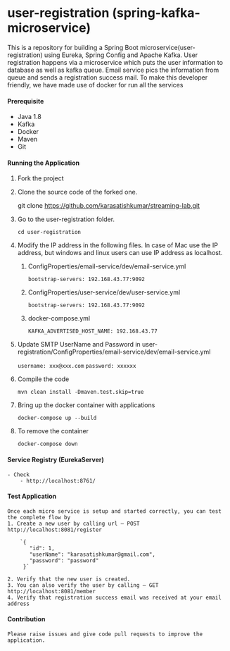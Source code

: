 # user-registration (spring-kafka-microservice)

This is a repository for building a Spring Boot microservice(user-registration) using Eureka, Spring Config and Apache Kafka.
User registration happens via a microservice which puts the user information to database as well as kafka queue. Email service pics the information from queue and sends a registration success mail.
To make this developer friendly, we have made use of docker for run all the services

#### Prerequisite

 - Java 1.8
 - Kafka
 - Docker
 - Maven
 - Git

#### Running the Application

1. Fork the project

1. Clone the source code of the forked one.

    git clone https://github.com/karasatishkumar/streaming-lab.git

2. Go to the user-registration folder.

    `cd user-registration`

3. Modify the IP address in the following files. In case of Mac use the IP address, but windows and linux users can use IP address as localhost.

    1. ConfigProperties/email-service/dev/email-service.yml

        `bootstrap-servers: 192.168.43.77:9092`

    2. ConfigProperties/user-service/dev/user-service.yml

        `bootstrap-servers: 192.168.43.77:9092`

    3. docker-compose.yml

        `KAFKA_ADVERTISED_HOST_NAME: 192.168.43.77`

4. Update SMTP UserName and Password in user-registration/ConfigProperties/email-service/dev/email-service.yml

    `username: xxx@xxx.com`
    `password: xxxxxx`

5. Compile the code

    `mvn clean install -Dmaven.test.skip=true`

6. Bring up the docker container with applications

    `docker-compose up --build`

7. To remove the container

    `docker-compose down`

#### Service Registry (EurekaServer)

    - Check
        - http://localhost:8761/

#### Test Application
    Once each micro service is setup and started correctly, you can test the complete flow by
    1. Create a new user by calling url – POST http://localhost:8081/register

        `{
           "id": 1,
           "userName": "karasatishkumar@gmail.com",
           "password": "password"
         }`
     
    2. Verify that the new user is created.
    3. You can also verify the user by calling – GET http://localhost:8081/member
    4. Verify that registration success email was received at your email address

#### Contribution

    Please raise issues and give code pull requests to improve the application.
